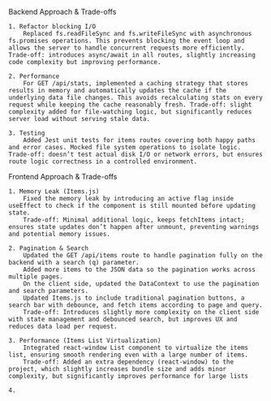 Backend Approach & Trade-offs

    1. Refactor blocking I/O
        Replaced fs.readFileSync and fs.writeFileSync with asynchronous fs.promises operations. This prevents blocking the event loop and allows the server to handle concurrent requests more efficiently. Trade-off: introduces async/await in all routes, slightly increasing code complexity but improving performance.

    2. Performance
        For GET /api/stats, implemented a caching strategy that stores results in memory and automatically updates the cache if the underlying data file changes. This avoids recalculating stats on every request while keeping the cache reasonably fresh. Trade-off: slight complexity added for file-watching logic, but significantly reduces server load without serving stale data.

    3. Testing
        Added Jest unit tests for items routes covering both happy paths and error cases. Mocked file system operations to isolate logic. Trade-off: doesn’t test actual disk I/O or network errors, but ensures route logic correctness in a controlled environment.
    

Frontend Approach & Trade-offs

    1. Memory Leak (Items.js)
        Fixed the memory leak by introducing an active flag inside useEffect to check if the component is still mounted before updating state.
        Trade-off: Minimal additional logic, keeps fetchItems intact; ensures state updates don’t happen after unmount, preventing warnings and potential memory issues.

    2. Pagination & Search
        Updated the GET /api/items route to handle pagination fully on the backend with a search (q) parameter.
        Added more items to the JSON data so the pagination works across multiple pages.
        On the client side, updated the DataContext to use the pagination and search parameters.
        Updated Items.js to include traditional pagination buttons, a search bar with debounce, and fetch items according to page and query.
        Trade-off: Introduces slightly more complexity on the client side with state management and debounced search, but improves UX and reduces data load per request.

    3. Performance (Items List Virtualization)
        Integrated react-window List component to virtualize the items list, ensuring smooth rendering even with a large number of items.
        Trade-off: Added an extra dependency (react-window) to the project, which slightly increases bundle size and adds minor complexity, but significantly improves performance for large lists

    4. 